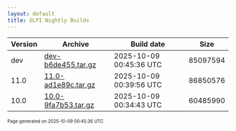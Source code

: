 ```yaml
---
layout: default
title: GLPI Nightly Builds
---
```


Version|Archive|Build date|Size
---|---|---|---
dev|[dev-b6de455.tar.gz](dev-b6de455.tar.gz)|2025-10-09 00:45:36 UTC|85097594
11.0|[11.0-ad1e89c.tar.gz](11.0-ad1e89c.tar.gz)|2025-10-09 00:39:56 UTC|86850576
10.0|[10.0-9fa7b53.tar.gz](10.0-9fa7b53.tar.gz)|2025-10-09 00:34:43 UTC|60485990

<font size="1">Page generated on 2025-10-09 00:45:36 UTC</font>
